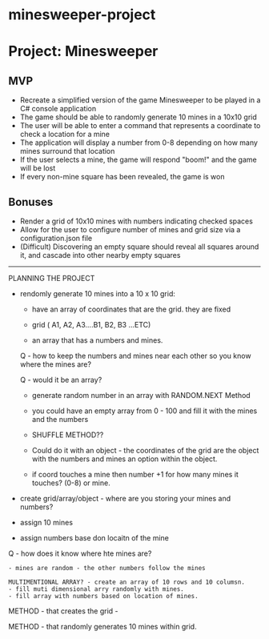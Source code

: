 # minesweeper-project


# Project: Minesweeper

## MVP

-   Recreate a simplified version of the game Minesweeper to be played in a C# console application
-   The game should be able to randomly generate 10 mines in a 10x10 grid
-   The user will be able to enter a command that represents a coordinate to check a location for a mine
-   The application will display a number from 0-8 depending on how many mines surround that location
-   If the user selects a mine, the game will respond "boom!" and the game will be lost
-   If every non-mine square has been revealed, the game is won

## Bonuses

-   Render a grid of 10x10 mines with numbers indicating checked spaces
-   Allow for the user to configure number of mines and grid size via a configuration.json file
-   (Difficult) Discovering an empty square should reveal all squares around it, and cascade into other nearby empty squares

-------
PLANNING THE PROJECT
- rendomly generate 10 mines into a 10 x 10 grid:
	- have an array of coordinates that are the grid. they are fixed
	- grid ( A1, A2, A3....B1, B2, B3 ...ETC)

	- an array that has a numbers and mines. 

	Q - how to keep the numbers and mines near each other so you know where the mines are?

	Q - would it be an array?

	- generate random number in an array with RANDOM.NEXT Method

	- you could have an empty array from 0 - 100 and fill it with the mines and the numbers

	- SHUFFLE METHOD??

	- Could do it with an object - the coordinates of the grid are the object with the numbers and mines an option within the object.

	- if coord touches a mine then number +1 for how many mines it touches? (0-8) or mine.

- create grid/array/object - where are you storing your mines and numbers?
- assign 10 mines
- assign numbers base don locaitn of the mine

Q - how does it know where hte mines are?

	- mines are random - the other numbers follow the mines

	MULTIMENTIONAL ARRAY? - create an array of 10 rows and 10 columsn.
	- fill muti dimensional arry randomly with mines.
	- fill array with numbers based on location of mines.


METHOD - that creates the grid - 

METHOD - that randomly generates 10 mines within grid.


